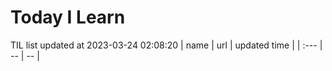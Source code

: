 # Today I Learn 
TIL list updated at 2023-03-24 02:08:20
| name | url | updated time |
| :--- | -- | -- |
